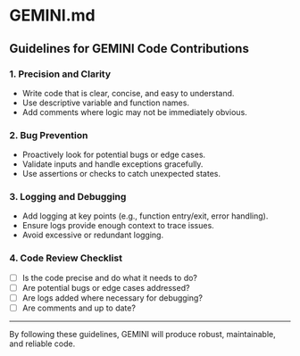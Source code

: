 # GEMINI.md

## Guidelines for GEMINI Code Contributions

### 1. Precision and Clarity
- Write code that is clear, concise, and easy to understand.
- Use descriptive variable and function names.
- Add comments where logic may not be immediately obvious.

### 2. Bug Prevention
- Proactively look for potential bugs or edge cases.
- Validate inputs and handle exceptions gracefully.
- Use assertions or checks to catch unexpected states.

### 3. Logging and Debugging
- Add logging at key points (e.g., function entry/exit, error handling).
- Ensure logs provide enough context to trace issues.
- Avoid excessive or redundant logging.

### 4. Code Review Checklist
- [ ] Is the code precise and do what it needs to do?
- [ ] Are potential bugs or edge cases addressed?
- [ ] Are logs added where necessary for debugging?
- [ ] Are comments and up to date?

---

By following these guidelines, GEMINI will produce robust, maintainable, and reliable code.